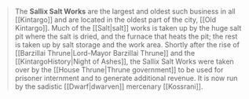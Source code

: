 > The **Sallix Salt Works** are the largest and oldest such business in all [[Kintargo]] and are located in the oldest part of the city, [[Old Kintargo]]. Much of the [[Salt|salt]] works is taken up by the huge salt pit where the salt is dried, and the furnace that heats the pit; the rest is taken up by salt storage and the work area. Shortly after the rise of [[Barzillai Thrune|Lord-Mayor Barzillai Thrune]] and the [[KintargoHistory|Night of Ashes]], the Sallix Salt Works were taken over by the [[House Thrune|Thrune government]] to be used for prisoner internment and to generate additional revenue. It is now run by the sadistic [[Dwarf|dwarven]] mercenary [[Kossrani]].








